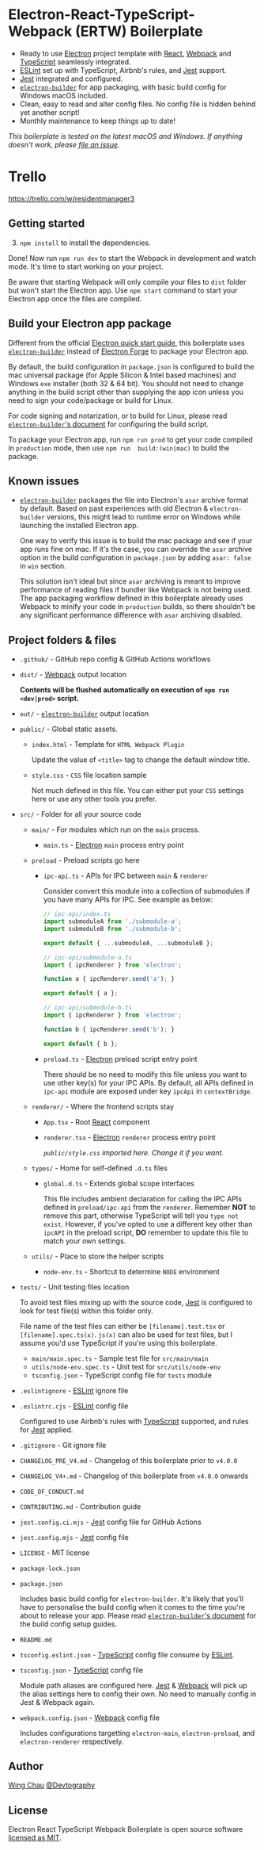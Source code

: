 # Electron-React-TypeScript-Webpack (ERTW) Boilerplate

- Ready to use [Electron] project template with [React], [Webpack] and [TypeScript] seamlessly integrated.
- [ESLint] set up with TypeScript, Airbnb's rules, and [Jest] support.
- [Jest] integrated and configured.
- [`electron-builder`] for app packaging, with basic build config for Windows macOS included.
- Clean, easy to read and alter config files. No config file is hidden behind yet another script!
- Monthly maintenance to keep things up to date!

*This boilerplate is tested on the latest macOS and Windows. If anything doesn't work, please [file an issue].*

# Trello
https://trello.com/w/residentmanager3

## Getting started

3. `npm install` to install the dependencies.

Done! Now run `npm run dev` to start the Webpack in development and watch mode. It's time to start working on your project.

Be aware that starting Webpack will only compile your files to `dist` folder but won't start the Electron app. Use `npm start` command to start your Electron app once the files are compiled.

## Build your Electron app package
Different from the official [Electron quick start guide], this boilerplate uses [`electron-builder`] instead of [Electron Forge] to package your Electron app.

By default, the build configuration in `package.json` is configured to build the mac universal package (for Apple Silicon & Intel based machines) and Windows `exe` installer (both 32 & 64 bit). You should not need to change anything in the build script other than supplying the app icon unless you need to sign your code/package or build for Linux.

For code signing and notarization, or to build for Linux, please read [`electron-builder`'s document] for configuring the build script.

To package your Electron app, run `npm run prod` to get your code compiled in `production` mode, then use `npm run  build:(win|mac)` to build the package.

## Known issues
- [`electron-builder`] packages the file into Electron's `asar` archive format by default. Based on past experiences with old Electron & `electron-builder` versions, this might lead to runtime error on Windows while launching the installed Electron app. 

  One way to verify this issue is to build the mac package and see if your app runs fine on mac. If it's the case, you can override the `asar` archive option in the build configuration in `package.json` by adding `asar: false` in `win` section.
  
  This solution isn't ideal but since `asar` archiving is meant to improve performance of reading files if bundler like Webpack is not being used. The app packaging workflow defined in this boilerplate already uses Webpack to minify your code in `production` builds, so there shouldn't be any significant performance difference with `asar` archiving disabled.

## Project folders & files
- `.github/` - GitHub repo config & GitHub Actions workflows
- `dist/` - [Webpack] output location

  __Contents will be flushed automatically on execution of `npm run <dev|prod>` script.__

- `out/` - [`electron-builder`] output location

- `public/` - Global static assets.
  - `index.html` - Template for `HTML Webpack Plugin`

    Update the value of `<title>` tag to change the default window title.

  - `style.css` - `CSS` file location sample

    Not much defined in this file. You can either put your `CSS` settings here or use any other tools you prefer.

- `src/` - Folder for all your source code
  - `main/` - For modules which run on the `main` process.
    - `main.ts` - [Electron] `main` process entry point

  - `preload` - Preload scripts go here
    - `ipc-api.ts` - APIs for IPC between `main` & `renderer`

      Consider convert this module into a collection of submodules if you have many APIs for IPC. See example as below:
      ```ts
      // ipc-api/index.ts
      import submoduleA from './submodule-a';
      import submoduleB from './submodule-b';

      export default { ...submoduleA, ...submoduleB };

      // ipc-api/submodule-a.ts 
      import { ipcRenderer } from 'electron';

      function a { ipcRenderer.send('a'); }

      export default { a };

      // ipc-api/submodule-b.ts
      import { ipcRenderer } from 'electron';

      function b { ipcRenderer.send('b'); }

      export default { b };
      ```

    - `preload.ts` - [Electron] preload script entry point

      There should be no need to modify this file unless you want to use other key(s) for your IPC APIs. By default, all APIs defined in `ipc-api` module are exposed under key `ipcApi` in `contextBridge`.

  - `renderer/` - Where the frontend scripts stay
    - `App.tsx` - Root [React] component
    - `renderer.tsx` - [Electron] `renderer` process entry point

      *`public/style.css` imported here. Change it if you want.*

  - `types/` - Home for self-defined `.d.ts` files
    - `global.d.ts` - Extends global scope interfaces

      This file includes ambient declaration for calling the IPC APIs defined in `preload/ipc-api` from the `renderer`. Remember __NOT__ to remove this part, otherwise TypeScript will tell you `type not exist`. However, if you've opted to use a different key other than `ipcAPI` in the preload script, __DO__ remember to update this file to match your own settings.

  - `utils/` - Place to store the helper scripts
    - `node-env.ts` - Shortcut to determine `NODE` environment

- `tests/` - Unit testing files location
  
  To avoid test files mixing up with the source code, [Jest] is configured to look for test file(s) within this folder only.
  
  File name of the test files can either be `[filename].test.tsx` or `[filename].spec.ts(x)`. `js(x)` can also be used for test files, but I assume you'd use TypeScript if you're using this boilerplate.

  - `main/main.spec.ts` - Sample test file for `src/main/main`
  - `utils/node-env.spec.ts` - Unit test for `src/utils/node-env`
  - `tsconfig.json` - TypeScript config file for `tests` module
- `.eslintignore` - [ESLint] ignore file
- `.eslintrc.cjs` - [ESLint] config file

  Configured to use Airbnb's rules with [TypeScript] supported, and rules for [Jest] applied.

- `.gitignore` - Git ignore file
- `CHANGELOG_PRE_V4.md` - Changelog of this boilerplate prior to `v4.0.0`
- `CHANGELOG_V4+.md` - Changelog of this boilerplate from `v4.0.0` onwards
- `CODE_OF_CONDUCT.md`
- `CONTRIBUTING.md` - Contribution guide
- `jest.config.ci.mjs` - [Jest] config file for GitHub Actions
- `jest.config.mjs` - [Jest] config file
- `LICENSE` - MIT license
- `package-lock.json`
- `package.json`

  Includes basic build config for `electron-builder`. It's likely that you'll have to personalise the build config when it comes to the time you're about to release your app. Please read [`electron-builder`'s document] for the build config setup guides.

- `README.md`
- `tsconfig.eslint.json` - [TypeScript] config file consume by [ESLint].
- `tsconfig.json` - [TypeScript] config file

  Module path aliases are configured here. [Jest] & [Webpack] will pick up the alias settings here to config their own. No need to manually config in Jest & Webpack again.

- `webpack.config.json` - [Webpack] config file

  Includes configurations targetting `electron-main`, `electron-preload`, and `electron-renderer` respectively.

## Author
[Wing Chau](https://github.com/iamWing) [@Devtography](https://github.com/Devtography)

## License
Electron React TypeScript Webpack Boilerplate is open source software 
[licensed as MIT](LICENSE).

[Electron]: https://www.electronjs.org
[React]: https://reactjs.org
[Webpack]: https://webpack.js.org
[TypeScript]: https://www.typescriptlang.org
[ESLint]: http://eslint.org
[Jest]: https://jestjs.io
[`electron-builder`]: https://github.com/electron-userland/electron-builder
[file an issue]: https://www.electronjs.org
[new pull request]: https://github.com/Devtography/electron-react-typescript-webpack-boilerplate/compare
[Spectron]: https://github.com/electron-userland/spectron
[ts-jest]: https://github.com/kulshekhar/ts-jest
[Playwright]: https://playwright.dev
[WebdriverIO]: https://webdriver.io
[Spectron Deprecation Notice]: https://www.electronjs.org/blog/spectron-deprecation-notice
[`Use this template`]: https://github.com/Devtography/electron-react-typescript-webpack-boilerplate/generate
[`tsconfig-paths`]: https://github.com/dividab/tsconfig-paths
[`tsconfig-paths-webpack-plugin`]: https://github.com/dividab/tsconfig-paths-webpack-plugin
[Electron quick start guide]: https://www.electronjs.org/docs/latest/tutorial/quick-start
[Electron Forge]: https://github.com/electron-userland/electron-forge
[`electron-builder`'s document]: https://www.electron.build
[GitHub Sponsors]: https://github.com/sponsors/iamWing
[PayPal]: https://paypal.me/iamWing0w0

[`v3.0.0`]: https://github.com/Devtography/electron-react-typescript-webpack-boilerplate/releases/tag/v3.0.0
[`v4.0.0`]: https://github.com/Devtography/electron-react-typescript-webpack-boilerplate/releases/tag/v4.0.0
[`v4.1.0`]: https://github.com/Devtography/electron-react-typescript-webpack-boilerplate/releases/tag/v4.1.0
[`v4.1.2`]: https://github.com/Devtography/electron-react-typescript-webpack-boilerplate/releases/tag/v4.1.2
[`v4.1.3`]: https://github.com/Devtography/electron-react-typescript-webpack-boilerplate/releases/tag/v4.1.3
